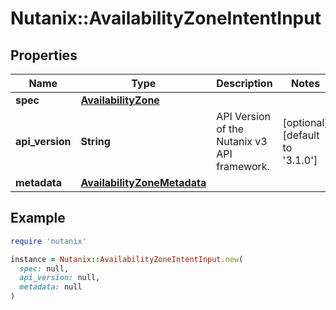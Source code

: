 # Nutanix::AvailabilityZoneIntentInput

## Properties

| Name | Type | Description | Notes |
| ---- | ---- | ----------- | ----- |
| **spec** | [**AvailabilityZone**](AvailabilityZone.md) |  |  |
| **api_version** | **String** | API Version of the Nutanix v3 API framework. | [optional][default to &#39;3.1.0&#39;] |
| **metadata** | [**AvailabilityZoneMetadata**](AvailabilityZoneMetadata.md) |  |  |

## Example

```ruby
require 'nutanix'

instance = Nutanix::AvailabilityZoneIntentInput.new(
  spec: null,
  api_version: null,
  metadata: null
)
```

